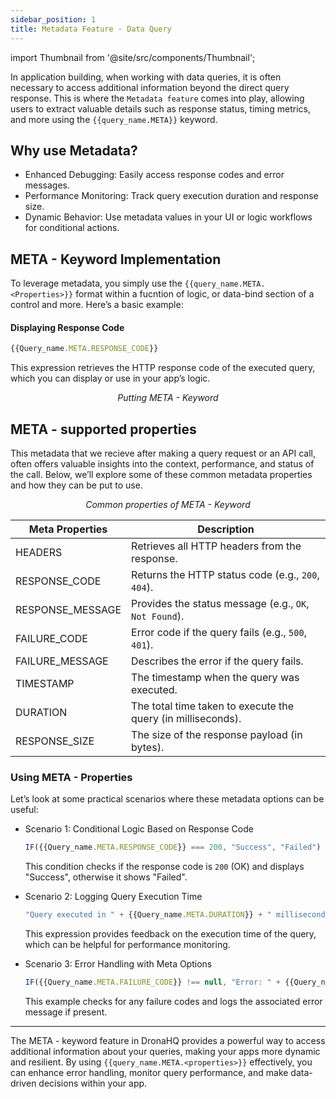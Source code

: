 ```yaml
---
sidebar_position: 1
title: Metadata Feature - Data Query
---
```


import Thumbnail from '@site/src/components/Thumbnail';



In application building, when working with data queries, it is often necessary to access additional information beyond the direct query response. This is where the `Metadata feature` comes into play, allowing users to extract valuable details such as response status, timing metrics, and more using the `{{query_name.META}}` keyword.

## Why use Metadata?

- Enhanced Debugging: Easily access response codes and error messages.
- Performance Monitoring: Track query execution duration and response size.
- Dynamic Behavior: Use metadata values in your UI or logic workflows for conditional actions.

## META - Keyword Implementation

To leverage metadata, you simply use the `{{query_name.META.<Properties>}}` format within a fucntion of logic, or data-bind section of a control and more. Here’s a basic example:

#### Displaying Response Code

```javascript
{{Query_name.META.RESPONSE_CODE}}
```
This expression retrieves the HTTP response code of the executed query, which you can display or use in your app’s logic.

<figure>
  <Thumbnail src="/img/building-apps-concepts/meta-keyword/meta-keyword-use.png" alt="Putting META - Keyword" width='100%'/>
  <figcaption align = "center"><i>Putting META - Keyword</i></figcaption>
</figure>

## META - supported properties

This metadata that we recieve after making a query request or an API call, often offers valuable insights into the context, performance, and status of the call. Below, we’ll explore some of these common metadata properties and how they can be put to use.

<figure>
  <Thumbnail src="/img/building-apps-concepts/meta-keyword/meta-keyword-properties.png" alt="Common properties of META - Keyword" width='100%'/>
  <figcaption align = "center"><i>Common properties of META - Keyword</i></figcaption>
</figure>


| Meta Properties        | Description                                            |
|------------------------|------------------------------------------------------------|
| HEADERS            | Retrieves all HTTP headers from the response.              | 
| RESPONSE_CODE      | Returns the HTTP status code (e.g., `200`, `404`).         | 
| RESPONSE_MESSAGE   | Provides the status message (e.g., `OK`, `Not Found`).     | 
| FAILURE_CODE       | Error code if the query fails (e.g., `500`, `401`).        | 
| FAILURE_MESSAGE    | Describes the error if the query fails.                    | 
| TIMESTAMP          | The timestamp when the query was executed.                 | 
| DURATION           | The total time taken to execute the query (in milliseconds).| 
| RESPONSE_SIZE      | The size of the response payload (in bytes).               | 



### Using META - Properties

Let’s look at some practical scenarios where these metadata options can be useful:

- Scenario 1: Conditional Logic Based on Response Code
  ```javascript
  IF({{Query_name.META.RESPONSE_CODE}} === 200, "Success", "Failed")
  ```
  This condition checks if the response code is `200` (OK) and displays "Success", otherwise it shows "Failed".

- Scenario 2: Logging Query Execution Time
  ```javascript
  "Query executed in " + {{Query_name.META.DURATION}} + " milliseconds."
  ```
  This expression provides feedback on the execution time of the query, which can be helpful for performance monitoring.

- Scenario 3: Error Handling with Meta Options
  ```javascript
  IF({{Query_name.META.FAILURE_CODE}} !== null, "Error: " + {{Query_name.META.FAILURE_MESSAGE}}, "Query Successful")
  ```
  This example checks for any failure codes and logs the associated error message if present.


---



The META - keyword feature in DronaHQ provides a powerful way to access additional information about your queries, making your apps more dynamic and resilient. By using `{{query_name.META.<properties>}}` effectively, you can enhance error handling, monitor query performance, and make data-driven decisions within your app.

